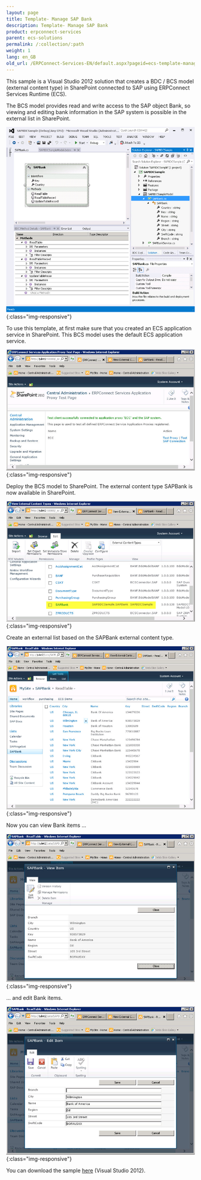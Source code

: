 ```yaml
---
layout: page
title: Template- Manage SAP Bank
description: Template- Manage SAP Bank
product: erpconnect-services
parent: ecs-solutions
permalink: /:collection/:path
weight: 1
lang: en_GB
old_url: /ERPConnect-Services-EN/default.aspx?pageid=ecs-template-manage-sap-bank
---
```


This sample is a Visual Studio 2012 solution that creates a BDC / BCS model (external content type) in SharePoint connected to SAP using ERPConnect Services Runtime (ECS).

The BCS model provides read and write access to the SAP object Bank, so viewing and editing bank information in the SAP system is possible in the external list in SharePoint.

![ECS-Bank-VS-BCS-Sample](/img/content/ECS-Bank-VS-BCS-Sample.jpg){:class="img-responsive"}

To use this template, at first make sure that you created an ECS application service in SharePoint. This BCS model uses the default ECS application service. 

![ECS-Bank-Application-Service](/img/content/ECS-Bank-Application-Service.jpg){:class="img-responsive"}

Deploy the BCS model to SharePoint. The external content type SAPBank is now available in SharePoint. 

![ECS-Bank-External-Bank-Entity](/img/content/ECS-Bank-External-Bank-Entity.jpg){:class="img-responsive"}

Create an external list based on the SAPBank external content type.

![ECS-Bank-SP-External-List-List](/img/content/ECS-Bank-SP-External-List-List.jpg){:class="img-responsive"}

Now you can view Bank items  ...

![ECS-Bank-SP-External-List-View](/img/content/ECS-Bank-SP-External-List-View.jpg){:class="img-responsive"}

... and edit Bank items. 

![ECS-Bank-SP-External-List-Edit](/img/content/ECS-Bank-SP-External-List-Edit.jpg){:class="img-responsive"}

You can download the sample [here]() (Visual Studio 2012).